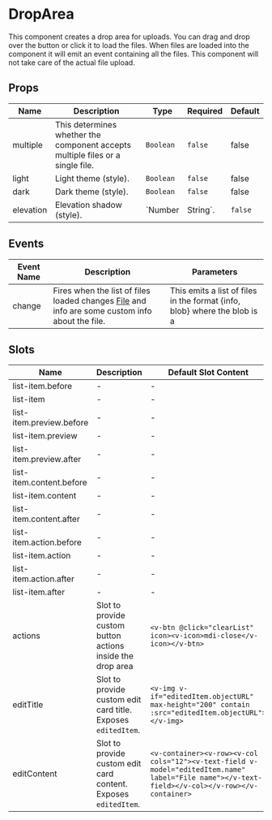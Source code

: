 # DropArea

This component creates a drop area for uploads. You can drag and drop over the button or click it to load the files. When files are loaded into the component it will emit an event containing all the files. This component will not take care of the actual file upload.

## Props

<!-- @vuese:DropArea:props:start -->

|Name|Description|Type|Required|Default|
|---|---|---|---|---|
|multiple|This determines whether the component accepts multiple files or a single file.|`Boolean`|`false`|false|
|light|Light theme (style).|`Boolean`|`false`|false|
|dark|Dark theme (style).|`Boolean`|`false`|false|
|elevation|Elevation shadow (style).|`Number|String`.|`false`|undefined|

<!-- @vuese:DropArea:props:end -->


## Events

<!-- @vuese:DropArea:events:start -->

|Event Name|Description|Parameters|
|---|---|---|
|change|Fires when the list of files loaded changes [File](https://developer.mozilla.org/en-US/docs/Web/API/File) and info are some custom info about the file.|This emits a list of files in the format {info, blob} where the blob is a|

<!-- @vuese:DropArea:events:end -->


## Slots

<!-- @vuese:DropArea:slots:start -->

|Name|Description|Default Slot Content|
|---|---|---|
|list-item.before|-|-|
|list-item|-|-|
|list-item.preview.before|-|-|
|list-item.preview|-|-|
|list-item.preview.after|-|-|
|list-item.content.before|-|-|
|list-item.content|-|-|
|list-item.content.after|-|-|
|list-item.action.before|-|-|
|list-item.action|-|-|
|list-item.action.after|-|-|
|list-item.after|-|-|
|actions|Slot to provide custom button actions inside the drop area|`<v-btn @click="clearList" icon><v-icon>mdi-close</v-icon></v-btn>`|
|editTitle|Slot to provide custom edit card title. Exposes `editedItem`.|`<v-img v-if="editedItem.objectURL" max-height="200" contain :src="editedItem.objectURL"></v-img>`|
|editContent|Slot to provide custom edit card content. Exposes `editedItem`.|`<v-container><v-row><v-col cols="12"><v-text-field v-model="editedItem.name" label="File name"></v-text-field></v-col></v-row></v-container>`|

<!-- @vuese:DropArea:slots:end -->


